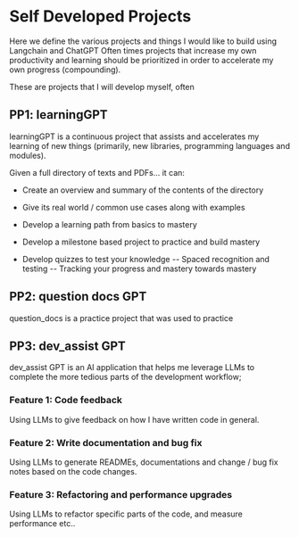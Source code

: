 # Self Developed Projects
Here we define the various projects and things I would like to build using Langchain and ChatGPT
Often times projects that increase my own productivity and learning should be prioritized in order to accelerate my own progress (compounding).

These are projects that I will develop myself, often 


## PP1: learningGPT
learningGPT is a continuous project that assists and accelerates my learning of new things (primarily, new libraries, programming languages and modules).

Given a full directory of texts and PDFs... it can:
- Create an overview and summary of the contents of the directory
- Give its real world / common use cases along with examples

- Develop a learning path from basics to mastery
- Develop a milestone based project to practice and build mastery
- Develop quizzes to test your knowledge
-- Spaced recognition and testing
-- Tracking your progress and mastery towards mastery

## PP2: question docs GPT
question_docs is a practice project that was used to practice

## PP3: dev_assist GPT
dev_assist GPT is an AI application that helps me leverage LLMs to complete the more tedious parts of the development workflow; 

### Feature 1: Code feedback 
Using LLMs to give feedback on how I have written code in general.

### Feature 2: Write documentation and bug fix
Using LLMs to generate READMEs, documentations and change / bug fix notes based on the code changes.

### Feature 3: Refactoring and performance upgrades
Using LLMs to refactor specific parts of the code, and measure performance etc..







